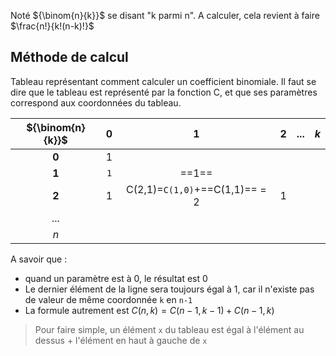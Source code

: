 Noté ${\binom{n}{k}}$ se disant "k parmi n".
A calculer, cela revient à faire $\frac{n!}{k!(n-k)!}$
## Méthode de calcul
Tableau représentant comment calculer un coefficient binomiale.
Il faut se dire que le tableau est représenté par la fonction C, et que ses paramètres correspond aux coordonnées du tableau.

| ${\binom{n}{k}}$ | **0** | **1** | **2** | $...$ | $k$ |
| :-: | :-: | :-: | :-: | :-: | :-: |
| **0** | 1 | | | | |
| **1** | `1` | ==1== | | | |
| **2** | 1 | C(2,1)=`C(1,0)`+==C(1,1)== = 2 | 1 | | |
| $...$ | | | | | |
| $n$ | | | | | |
A savoir que :
- quand un paramètre est à 0, le résultat est 0
- Le dernier élément de la ligne sera toujours égal à 1, car il n'existe pas de valeur de même coordonnée `k` en `n-1`
- La formule autrement est $C(n,k)=C(n-1,k-1)+C(n-1,k)$
> Pour faire simple, un élément `x` du tableau est égal à l'élément au dessus + l'élément en haut à gauche de `x`

